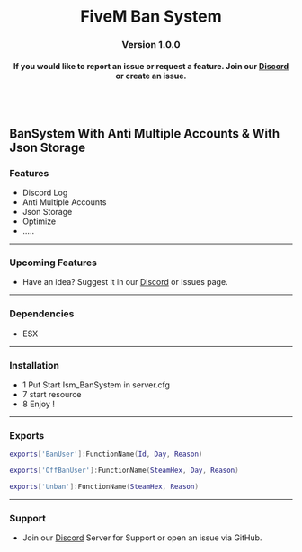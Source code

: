 <p align="center">
  <h1 align="center">
      FiveM Ban System
  </h1>
  <h3 align="center">
     Version 1.0.0
  </h3>
  <h4 align="center">
      If you would like to report an issue or request a feature. Join our <a href="https://discord.gg/5vpSmgRC33">Discord</a> or create an issue.
  </h4>
</p>

<br/>
<br/>


 BanSystem With Anti Multiple Accounts & With Json Storage
-----------------------------------------------------------


### Features
* Discord Log
* Anti Multiple Accounts
* Json Storage
* Optimize
* .....


-----------------------------------------------------------

### Upcoming Features
* Have an idea? Suggest it in our [Discord](https://discord.gg/5vpSmgRC33) or Issues page.


-----------------------------------------------------------

### Dependencies
* ESX

 ----------------------------------------------------------
 
 ### Installation

 * 1  Put Start Ism_BanSystem in server.cfg
 * 7 start resource
 * 8 Enjoy !

 ---------------------------------------------------------

### Exports

```lua
exports['BanUser']:FunctionName(Id, Day, Reason)

exports['OffBanUser']:FunctionName(SteamHex, Day, Reason)

exports['Unban']:FunctionName(SteamHex, Reason)
```


-----------------------------------------------------------  


### Support
* Join our [Discord](https://discord.gg/5vpSmgRC33) Server for Support or open an issue via GitHub.
